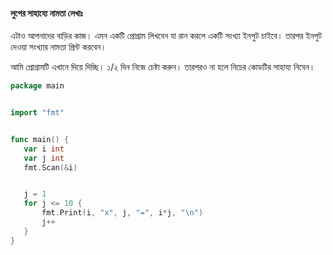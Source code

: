 #### লুপের সাহায্যে নামতা লেখাঃ
 এটাও আপনাদের বাড়ির কাজ। এমন একটি প্রোগ্রাম লিখবেন যা রান করলে একটি সংখ্যা ইনপুট চাইবে। তারপর ইনপুট দেওয়া সংখ্যার নামতা প্রিন্ট করবেন।

আমি প্রোগ্রামটি এখানে দিয়ে দিচ্ছি। ১/২ দিন নিজে চেষ্টা করুন। তারপরও না হলে নিচের কোডটির সাহায্য নিবেন। 
```go
package main


import "fmt"


func main() {
   var i int
   var j int
   fmt.Scan(&i)


   j = 1
   for j <= 10 {
       fmt.Print(i, "x", j, "=", i*j, "\n")
       j++
   }
}
```
